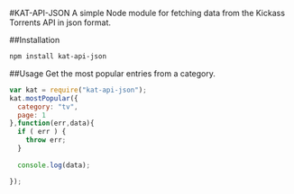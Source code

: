 #KAT-API-JSON
A simple Node module for fetching data from the Kickass Torrents API in json format.

##Installation
```sh
npm install kat-api-json
```

##Usage
Get the most popular entries from a category.

```js
var kat = require("kat-api-json");
kat.mostPopular({
  category: "tv",
  page: 1
},function(err,data){
  if ( err ) {
    throw err;
  }
  
  console.log(data);

});
```
